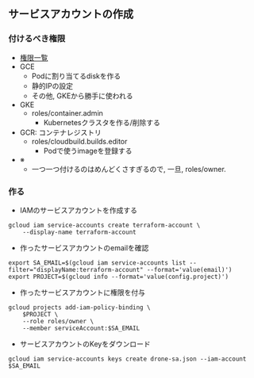 ## サービスアカウントの作成
### 付けるべき権限
+ [権限一覧](https://cloud.google.com/iam/docs/understanding-roles?hl=ja)
+ GCE
  + Podに割り当てるdiskを作る
  + 静的IPの設定
  + その他, GKEから勝手に使われる
+ GKE
  + roles/container.admin
    + Kubernetesクラスタを作る/削除する
+ GCR: コンテナレジストリ
  + roles/cloudbuild.builds.editor
    + Podで使うimageを登録する
+ ※
  + 一つ一つ付けるのはめんどくさすぎるので, 一旦, roles/owner.

### 作る
+ IAMのサービスアカウントを作成する
```
gcloud iam service-accounts create terraform-account \
    --display-name terraform-account
```

+ 作ったサービスアカウントのemailを確認
```
export SA_EMAIL=$(gcloud iam service-accounts list --filter="displayName:terraform-account" --format='value(email)')
export PROJECT=$(gcloud info --format='value(config.project)')
```

+ 作ったサービスアカウントに権限を付与
```
gcloud projects add-iam-policy-binding \
    $PROJECT \
    --role roles/owner \
    --member serviceAccount:$SA_EMAIL
```

+ サービスアカウントのKeyをダウンロード
```
gcloud iam service-accounts keys create drone-sa.json --iam-account $SA_EMAIL
```
